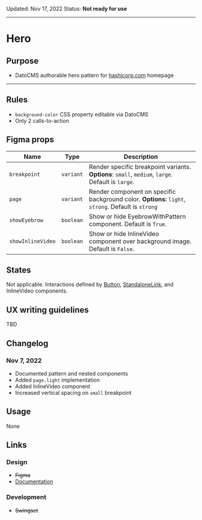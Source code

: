 Updated: Nov 17, 2022
Status: **Not ready for use**

---

# Hero

## Purpose

- DatoCMS authorable hero pattern for [hashicorp.com](https://www.hashicorp.com/) homepage

---

## Rules

- `background-color` CSS property editable via DatoCMS
- Only 2 calls-to-action

## Figma props

| Name              | Type      | Description                                                                                        |
| ----------------- | --------- | -------------------------------------------------------------------------------------------------- |
| `breakpoint`      | `variant` | Render specific breakpoint variants. **Options**: `small`, `medium`, `large`. Default is `large`.  |
| `page`            | `variant` | Render component on specific background color. **Options:** `light`, `strong`. Default is `strong` |
| `showEyebrow`     | `boolean` | Show or hide EyebrowWithPattern component. Default is `True`.                                      |
| `showInlineVideo` | `boolean` | Show or hide InlineVideo component over background image. Default is `False`.                      |

## States

Not applicable. Interactions defined by [Button](https://hashicorp-wpl-documentation.vercel.app/components/button), [StandaloneLink](https://hashicorp-wpl-documentation.vercel.app/components/standalone-link), and InlineVideo components.

## UX writing guidelines

TBD

## Changelog

### Nov 7, 2022

- Documented pattern and nested components
- Added `page.light` implementation
- Added InlineVideo component
- Increased vertical spacing on `small` breakpoint

## Usage

None

## Links

### Design

- ~~Figma~~
- [Documentation](https://hashicorp-wpl-documentation.vercel.app/patterns/hero)

### Development

- ~~Swingset~~
